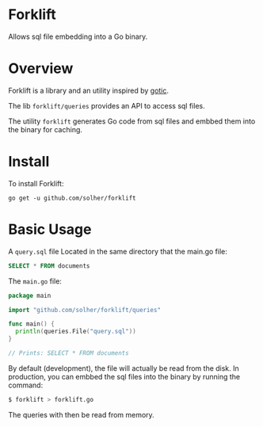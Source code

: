 # Forklift
Allows sql file embedding into a Go binary.

# Overview
Forklift is a library and an utility inspired by [gotic](https://github.com/gchaincl/gotic).

The lib `forklift/queries` provides an API to access sql files.

The utility `forklift` generates Go code from sql files and embbed them into the binary for caching.

# Install
To install Forklift:

`go get -u github.com/solher/forklift`

# Basic Usage
A `query.sql` file Located in the same directory that the main.go file:

```sql
SELECT * FROM documents
```

The `main.go` file:

```go
package main

import "github.com/solher/forklift/queries"

func main() {
  println(queries.File("query.sql"))
}

// Prints: SELECT * FROM documents
```

By default (development), the file will actually be read from the disk. In production, you can embbed the sql files into the binary by running the command:

```bash
$ forklift > forklift.go
```

The queries with then be read from memory.

